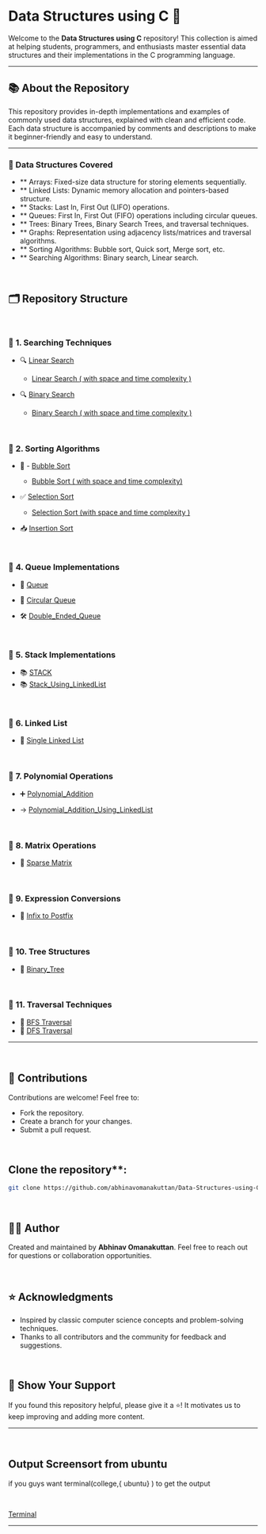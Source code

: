 # Data Structures using C 🚀

Welcome to the **Data Structures using C** repository! This collection is aimed at helping students, programmers, and enthusiasts master essential data structures and their implementations in the C programming language.

---

## 📚 About the Repository
This repository provides in-depth implementations and examples of commonly used data structures, explained with clean and efficient code. Each data structure is accompanied by comments and descriptions to make it beginner-friendly and easy to understand.

 
---

### 📖 Data Structures Covered
- ** Arrays: Fixed-size data structure for storing elements sequentially.
- ** Linked Lists: Dynamic memory allocation and pointers-based structure.
- ** Stacks: Last In, First Out (LIFO) operations.
- ** Queues: First In, First Out (FIFO) operations including circular queues.
- ** Trees: Binary Trees, Binary Search Trees, and traversal techniques.
- ** Graphs: Representation using adjacency lists/matrices and traversal algorithms.
- ** Sorting Algorithms: Bubble sort, Quick sort, Merge sort, etc.
- ** Searching Algorithms: Binary search, Linear search.
<br>

## 🗂️ Repository Structure

<br>

### 🔹 **1. Searching Techniques**
- 🔍 [Linear Search ](https://github.com/abhinavomanakuttan/Data-Structures-using-C/blob/main/01_Linear_Search/Linear_Search.c)
    
  * [Linear Search ( with space and time complexity )]()  
     
- 🔍 [ Binary Search ](https://github.com/abhinavomanakuttan/Data-Structures-using-C/blob/main/02_Binary_Search.C/Binary_Search.C)

  * [ Binary Search ( with space and time complexity )]()  
 
<br>

### 🔹 **2. Sorting Algorithms**
- 🛁 -   [ Bubble Sort ](https://github.com/abhinavomanakuttan/Data-Structures-using-C/blob/main/03_Bubble_sort.C/Bubble_Sort.C)

  * [Bubble Sort ( with space and time complexity) ]() 
    
- ✅ [ Selection Sort ](https://github.com/abhinavomanakuttan/Data-Structures-using-C/blob/main/04_Selection_Sort/Selection_Sort.c)
   
  * [Selection Sort (with space and time complexity ) ]()
    
- 📥 [Insertion Sort](https://github.com/abhinavomanakuttan/Data-Structures-using-C/blob/main/17_Insertion_Sort/insertion_sort.c)

<br>

### 🔹 **4. Queue Implementations**
- 🔄 [Queue](https://github.com/abhinavomanakuttan/Data-Structures-using-C/tree/main/09_Queue)

- 🔄 [Circular Queue](https://github.com/abhinavomanakuttan/Data-Structures-using-C/blob/main/10_Circular_Queue/circular_queue.c)

- 🛠️ [Double_Ended_Queue](https://github.com/abhinavomanakuttan/Data-Structures-using-C/tree/main/13_Double_Ended_Queue)

<br>

### 🔹 **5. Stack Implementations**
- 📚 [STACK](https://github.com/abhinavomanakuttan/Data-Structures-using-C/tree/main/07_STACK)
- 📚 [Stack_Using_LinkedList](https://github.com/abhinavomanakuttan/Data-Structures-using-C/tree/main/12_Stack_Using_LinkedList)

<br>

### 🔹 **6. Linked List**
- 🧵 [Single Linked List](https://github.com/abhinavomanakuttan/Data-Structures-using-C/blob/main/11_Single_linked_list/SIngle_linked_List.c)


<br>

### 🔹 **7. Polynomial Operations**
- ➕ [ Polynomial_Addition ](https://github.com/abhinavomanakuttan/Data-Structures-using-C/blob/main/06_Polynomial_Addition/Polynomial_Addition.c)

- -> [Polynomial_Addition_Using_LinkedList](https://github.com/abhinavomanakuttan/Data-Structures-using-C/blob/main/06_Polynomial_Addition/Problem1.c)

<br>

### 🔹 **8. Matrix Operations**
- 🧮 [ Sparse Matrix ](https://github.com/abhinavomanakuttan/Data-Structures-using-C/tree/main/05_Sparse_Matrix)  

<br>

### 🔹 **9. Expression Conversions**
- 📝 [ Infix to Postfix ](https://github.com/abhinavomanakuttan/Data-Structures-using-C/tree/main/08_InfixToPostfix)

<br>

### 🔹 **10. Tree Structures**
- 🌴 [Binary_Tree](https://github.com/abhinavomanakuttan/Data-Structures-using-C/tree/main/14_Binary_Tree)

<br>

### 🔹 **11. Traversal Techniques**
- 🚀 [BFS Traversal](https://github.com/abhinavomanakuttan/Data-Structures-using-C/blob/main/15_BFS/BFS.c)
- 🌳 [DFS Traversal](https://github.com/abhinavomanakuttan/Data-Structures-using-C/blob/main/16_DFS/DFS.c)
---
<br>

## 🤝 Contributions
Contributions are welcome! Feel free to:

- Fork the repository.
- Create a branch for your changes.
- Submit a pull request.
<br>
  
## Clone the repository**:
   ```bash
   git clone https://github.com/abhinavomanakuttan/Data-Structures-using-C.git
   ```
<br>

## 🧑‍💻 Author
Created and maintained by **Abhinav Omanakuttan**. Feel free to reach out for questions or collaboration opportunities.

<br>

## ⭐ Acknowledgments
- Inspired by classic computer science concepts and problem-solving techniques.
- Thanks to all contributors and the community for feedback and suggestions.
<br>
 

## 🌟 Show Your Support
If you found this repository helpful, please give it a ⭐! It motivates us to keep improving and adding more content.



---

 
<br>

## Output Screensort from ubuntu
if you guys want terminal(college,{ ubuntu} ) to get the output 

<br>

[Terminal](https://github.com/joshyajith863/html_with_Basic_Css/tree/main)

<hr>

